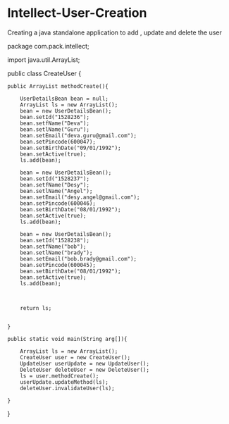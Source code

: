 # Intellect-User-Creation
Creating a java standalone application to add , update and delete the user


package com.pack.intellect;

import java.util.ArrayList;

public class CreateUser {

	public ArrayList methodCreate(){
		
		UserDetailsBean bean = null;
		ArrayList ls = new ArrayList();
		bean = new UserDetailsBean();
	    bean.setId("1528236");
	    bean.setfName("Deva");
	    bean.setlName("Guru");
	    bean.setEmail("deva.guru@gmail.com");
	    bean.setPincode(600047);
	    bean.setBirthDate("09/01/1992");
	    bean.setActive(true);
	    ls.add(bean);
	    
	    bean = new UserDetailsBean();
	    bean.setId("1528237");
	    bean.setfName("Desy");
	    bean.setlName("Angel");
	    bean.setEmail("desy.angel@gmail.com");
	    bean.setPincode(600046);
	    bean.setBirthDate("08/01/1992");
	    bean.setActive(true);
	    ls.add(bean);
	    
	    bean = new UserDetailsBean();
	    bean.setId("1528238");
	    bean.setfName("bob");
	    bean.setlName("brady");
	    bean.setEmail("bob.brady@gmail.com");
	    bean.setPincode(600045);
	    bean.setBirthDate("08/01/1992");
	    bean.setActive(true);
	    ls.add(bean);
	    
	    
	    
	    return ls;

	    
	}
	
	public static void main(String arg[]){
		
		ArrayList ls = new ArrayList();
		CreateUser user = new CreateUser();
		UpdateUser userUpdate = new UpdateUser();
		DeleteUser deleteUser = new DeleteUser();
		ls = user.methodCreate();
		userUpdate.updateMethod(ls);
		deleteUser.invalidateUser(ls);
		
	}
	
	
	
}

